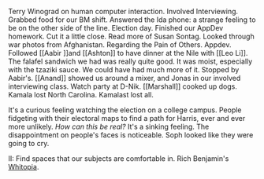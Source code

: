 Terry Winograd on human computer interaction. Involved Interviewing. Grabbed food for our BM shift. Answered the Ida phone: a strange feeling to be on the other side of the line. Election day. Finished our AppDev homework. Cut it a little close. Read more of Susan Sontag. Looked through war photos from Afghanistan. Regarding the Pain of Others. Appdev. Followed [[Aabir ]]and [[Ashton]] to have dinner at the Nile with [[Leo Li]]. The falafel sandwich we had was really quite good. It was moist, especially with the tzaziki sauce. We could have had much more of it. Stopped by Aabir's. [[Anand]] showed us around a mixer, and Jonas in our involved interviewing class. Watch party at D-Nik. [[Marshall]] cooked up dogs. Kamala lost North Carolina. Kamalast lost all.

It's a curious feeling watching the election on a college campus. People fidgeting with their electoral maps to find a path for Harris, ever and ever more unlikely. *How can this be real?* It's a sinking feeling. The disappointment on people's faces is noticeable. Soph looked like they were going to cry. 

II: Find spaces that our subjects are comfortable in. Rich Benjamin's [Whitopia](https://www.youtube.com/watch?v=XTf9Sdrq1zg).
